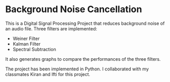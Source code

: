 # Background Noise Cancellation

This is a Digital Signal Processing Project that reduces background noise of an audio file. Three filters are implemented:
- Weiner Filter
- Kalman Filter
- Spectral Subtraction
  
It also generates graphs to compare the performances of the three filters.

The project has been implemented in Python.
I collaborated with my classmates Kiran and Ifti for this project. 
